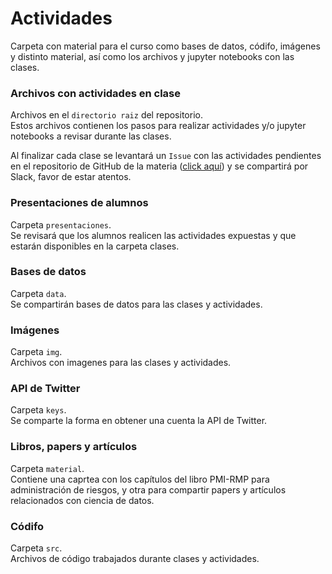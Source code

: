 # Actividades
Carpeta con material para el curso como bases de datos, códifo, imágenes y distinto material, así como los archivos y jupyter notebooks con las clases.

### Archivos con actividades en clase
Archivos en el `directorio raiz` del repositorio.  
Estos archivos contienen los pasos para realizar actividades y/o jupyter notebooks a revisar durante las clases.

Al finalizar cada clase se levantará un `Issue` con las actividades pendientes en el repositorio de GitHub de la materia ([click aquí](https://github.com/vcuspinera/UDG_MCD_Project_Dev_II/issues)) y se compartirá por Slack, favor de estar atentos.

### Presentaciones de alumnos
Carpeta `presentaciones`.  
Se revisará que los alumnos realicen las actividades expuestas y que estarán disponibles en la carpeta clases.

### Bases de datos
Carpeta `data`.  
Se compartirán bases de datos para las clases y actividades.

### Imágenes
Carpeta `img`.  
Archivos con imagenes para las clases y actividades.

### API de Twitter
Carpeta `keys`.  
Se comparte la forma en obtener una cuenta la API de Twitter.

### Libros, papers y artículos
Carpeta `material`.  
Contiene una caprtea con los capítulos del libro PMI-RMP para administración de riesgos, y otra para compartir papers y artículos relacionados con ciencia de datos.

### Códifo
Carpeta `src`.  
Archivos de código trabajados durante clases y actividades.
